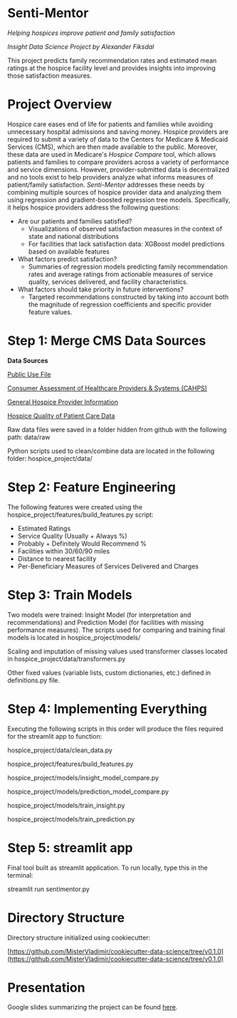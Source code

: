 # Senti-Mentor
*Helping hospices improve patient and family satisfaction*

*Insight Data Science Project by Alexander Fiksdal*

This project predicts family recommendation rates and estimated mean ratings at the hospice facility level and provides insights into improving those satisfaction measures.

# Project Overview

Hospice care eases end of life for patients and families while avoiding unnecessary hospital admissions and saving money. Hospice providers are required to submit a variety of data to the Centers for Medicare & Medicaid Services (CMS), which are then made available to the public. Moreover, these data are used in Medicare's *Hospice Compare* tool, which allows patients and families to compare providers across a variety of performance and service dimensions. However, provider-submitted data is decentralized and no tools exist to help providers analyze what informs measures of patient/family satisfaction. *Senti-Mentor* addresses these needs by combining multiple sources of hospice provider data and analyzing them using regression and gradient-boosted regression tree models. Specifically, it helps hospice providers address the following questions:

- Are our patients and families satisfied?
  - Visualizations of observed satisfaction measures in the context of state and national distributions
  - For facilities that lack satisfaction data: XGBoost model predictions based on available features 
- What factors predict satisfaction?
  - Summaries of regression models predicting family recommendation rates and average ratings from actionable measures of service quality, services delivered, and facility characteristics.
- What factors should take priority in future interventions?
  - Targeted recommendations constructed by taking into account both the magnitude of regression coefficients and specific provider feature values.

# Step 1: Merge CMS Data Sources

**Data Sources**

[Public Use File](https://www.cms.gov/Research-Statistics-Data-and-Systems/Statistics-Trends-and-Reports/Medicare-Provider-Charge-Data/PAC2017)

[Consumer Assessment of Healthcare Providers & Systems (CAHPS)](https://data.medicare.gov/Hospice-Compare/Hospice-Compare-Provider-CAHPS-Hospice-Survey-Data/gxki-hrr8)

[General Hospice Provider Information](https://data.medicare.gov/Hospice-Compare/Hospice-General-Information/yc9t-dgbk)

[Hospice Quality of Patient Care Data](https://data.medicare.gov/Hospice-Compare/Hospice-Provider-Data/252m-zfp9)

Raw data files were saved in a folder hidden from github with the following path: data/raw

Python scripts used to clean/combine data are located in the following folder: hospice_project/data/

# Step 2: Feature Engineering

The following features were created using the hospice\_project/features/build_features.py script:

- Estimated Ratings
- Service Quality (Usually + Always %)
- Probably + Definitely Would Recommend %
- Facilities within 30/60/90 miles
- Distance to nearest facility
- Per-Beneficiary Measures of Services Delivered and Charges

# Step 3: Train Models

Two models were trained: Insight Model (for interpretation and recommendations) and Prediction Model (for facilities with missing performance measures). The scripts used for comparing and training final models is located in hospice\_project/models/

Scaling and imputation of missing values used transformer classes located in hospice\_project/data/transformers.py

Other fixed values (variable lists, custom dictionaries, etc.) defined in definitions.py file.

# Step 4: Implementing Everything

Executing the following scripts in this order will produce the files required for the streamlit app to function:

hospice\_project/data/clean\_data.py

hospice\_project/features/build\_features.py

hospice\_project/models/insight\_model\_compare.py

hospice\_project/models/prediction\_model\_compare.py

hospice\_project/models/train\_insight.py

hospice\_project/models/train\_prediction.py


# Step 5: streamlit app

Final tool built as streamlit application. To run locally, type this in the terminal:

streamlit run sentimentor.py


# Directory Structure

Directory structure initialized using cookiecutter:

[https://github.com/MisterVladimir/cookiecutter-data-science/tree/v0.1.0](https://github.com/MisterVladimir/cookiecutter-data-science/tree/v0.1.0)

# Presentation

Google slides summarizing the project can be found [here](https://docs.google.com/presentation/d/1cF2lvRfTB_jk-UUtW0xzQMosyj9oB4Ubf4lO7CFE9sg/edit?usp=sharing).



